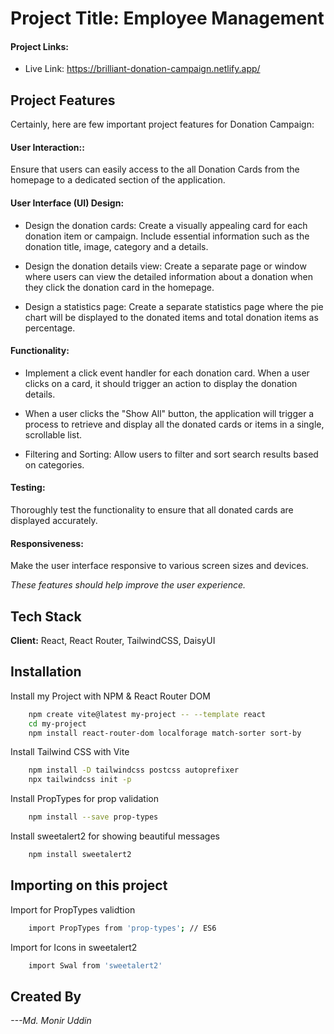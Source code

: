 
# Project Title: Employee Management


#### Project Links:

- Live Link: https://brilliant-donation-campaign.netlify.app/

## Project Features

Certainly, here are few important project features for Donation Campaign:

#### User Interaction:: 
Ensure that users can easily access to the all Donation Cards from the homepage to a dedicated section of the application.
  

#### User Interface (UI) Design:
- Design the donation cards: Create a visually appealing card for each donation item or campaign. Include essential information such as the donation title, image, category and a details.

- Design the donation details view: Create a separate page or window where users can view the detailed information about a donation when they click the donation card in the homepage.
- Design a statistics page: Create a separate statistics page where the pie chart will be displayed to the donated items and total donation items as percentage. 

#### Functionality:
   - Implement a click event handler for each donation card. When a user clicks on a card, it should trigger an action to display the donation details.

- When a user clicks the "Show All" button, the application will trigger a process to retrieve and display all the donated cards or items in a single, scrollable list.

- Filtering and Sorting: Allow users to filter and sort search results based on categories.

#### Testing:
Thoroughly test the functionality to ensure that all donated cards are displayed accurately.

#### Responsiveness:
Make the user interface responsive to various screen sizes and devices.

*These features should help improve the user experience.*
## Tech Stack

**Client:** React, React Router, TailwindCSS, DaisyUI



## Installation


Install my Project with NPM & React Router DOM
```bash
    npm create vite@latest my-project -- --template react
    cd my-project
    npm install react-router-dom localforage match-sorter sort-by
````
Install Tailwind CSS with Vite
```bash
    npm install -D tailwindcss postcss autoprefixer
    npx tailwindcss init -p
```
Install PropTypes for prop validation
```bash
    npm install --save prop-types
```
Install sweetalert2 for showing beautiful messages
```bash
    npm install sweetalert2
```




## Importing on this project

Import for PropTypes validtion
```bash
    import PropTypes from 'prop-types'; // ES6
```
Import for Icons in sweetalert2
```bash
    import Swal from 'sweetalert2'
```

## Created By

*---Md. Monir Uddin*

